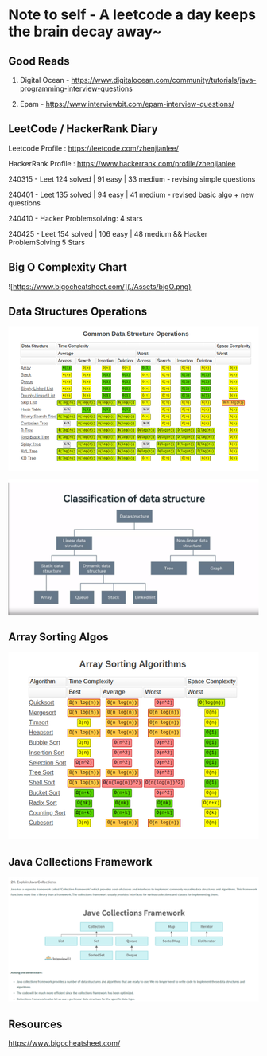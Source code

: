 # Note to self - A leetcode a day keeps the brain decay away~

## Good Reads

1. Digital Ocean - https://www.digitalocean.com/community/tutorials/java-programming-interview-questions

2. Epam - https://www.interviewbit.com/epam-interview-questions/

## LeetCode / HackerRank Diary

Leetcode Profile : https://leetcode.com/zhenjianlee/

HackerRank Profile : https://www.hackerrank.com/profile/zhenjianlee

240315 - Leet 124 solved | 91 easy | 33 medium - revising simple questions

240401 - Leet 135 solved | 94 easy | 41 medium - revised basic algo + new questions

240410 - Hacker Problemsolving: 4 stars

240425 - Leet 154 solved | 106 easy | 48 medium && Hacker ProblemSolving 5 Stars

## Big O Complexity Chart

![https://www.bigocheatsheet.com/](./Assets/bigO.png)


## Data Structures Operations
![alt text](./Assets/image-1.png)

![alt text](./Assets/dsclass.png)

## Array Sorting Algos
![alt text](./Assets/image-2.png)

## Java Collections Framework

![collections](./Assets/collection.png)

## Resources
https://www.bigocheatsheet.com/

